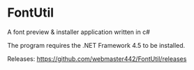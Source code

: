 # FontUtil
A font preview &amp; installer application written in c#

The program requires the .NET Framework 4.5 to be installed.

Releases: https://github.com/webmaster442/FontUtil/releases